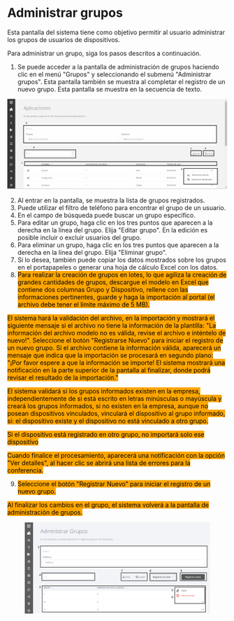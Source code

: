 # Administrar grupos

Esta pantalla del sistema tiene como objetivo permitir al usuario administrar los grupos de usuarios de dispositivos.

Para administrar un grupo, siga los pasos descritos a continuación.

1. Se puede acceder a la pantalla de administración de grupos haciendo clic en el menú "Grupos" y seleccionando el submenú "Administrar grupos". Esta pantalla también se muestra al completar el registro de un nuevo grupo. Esta pantalla se muestra en la secuencia de texto.

![](<../.gitbook/assets/2 (12).png>)

2. Al entrar en la pantalla, se muestra la lista de grupos registrados.
3. Puede utilizar el filtro de teléfono para encontrar el grupo de un usuario.
4. En el campo de búsqueda puede buscar un grupo específico.
5. Para editar un grupo, haga clic en los tres puntos que aparecen a la derecha en la línea del grupo. Elija "Editar grupo". En la edición es posible incluir o excluir usuarios del grupo.
6. Para eliminar un grupo, haga clic en los tres puntos que aparecen a la derecha en la línea del grupo. Elija "Eliminar grupo".
7. Si lo desea, también puede copiar los datos mostrados sobre los grupos en el portapapeles o generar una hoja de cálculo Excel con los datos.
8. <mark style="background-color:orange;">Para realizar la creación de grupos en lotes, lo que agiliza la creación de grandes cantidades de grupos, descargue el modelo en Excel que contiene dos columnas Grupo y Dispositivo, rellene con las informaciones pertinentes, guarde y haga la importación al portal (el archivo debe tener el límite máximo de 5 MB).</mark>&#x20;

<mark style="background-color:orange;">El sistema hará la validación del archivo, en la importación y mostrará el siguiente mensaje si el archivo no tiene la información de la plantilla: "La información del archivo modelo no es válida, revise el archivo e inténtelo de nuevo!". Seleccione el botón "Registrarse Nuevo" para iniciar el registro de un nuevo grupo. Si el archivo contiene la información válida, aparecerá un mensaje que indica que la importación se procesará en segundo plano: "¡Por favor espere a que la información se importe! El sistema mostrará una notificación en la parte superior de la pantalla al finalizar, donde podrá revisar el resultado de la importación."</mark>&#x20;

<mark style="background-color:orange;">El sistema validará si los grupos informados existen en la empresa, independientemente de si está escrito en letras minúsculas o mayúscula y creará los grupos informados, si no existen en la empresa, aunque no posean dispositivos vinculados, vinculará el dispositivo al grupo informado, si: el dispositivo existe y el dispositivo no está vinculado a otro grupo.</mark>&#x20;

<mark style="background-color:orange;">Si el dispositivo está registrado en otro grupo, no importará solo ese dispositivo</mark>&#x20;

<mark style="background-color:orange;">Cuando finalice el procesamiento, aparecerá una notificación con la opción "Ver detalles", al hacer clic se abrirá una lista de errores para la conferencia.</mark>

9. <mark style="background-color:orange;">Seleccione el botón "Registrar Nuevo" para iniciar el registro de un nuevo grupo.</mark>

<mark style="background-color:orange;">Al finalizar los cambios en el grupo, el sistema volverá a la pantalla de administración de grupos.</mark>

<figure><img src="../.gitbook/assets/Captura de tela 2024-01-11 132606.png" alt=""><figcaption></figcaption></figure>
